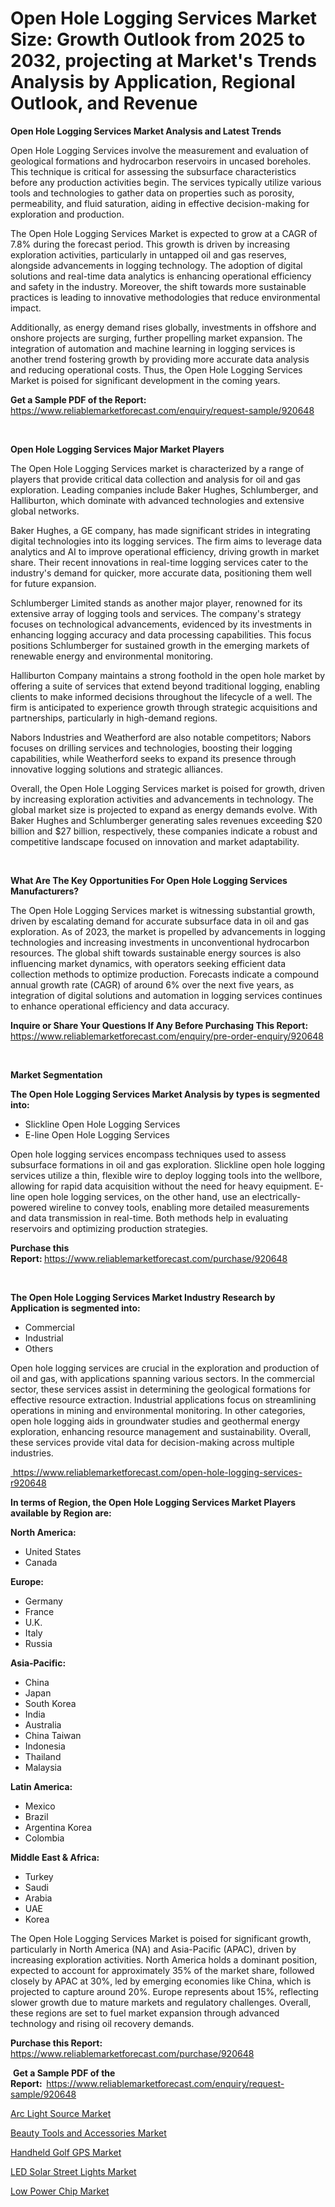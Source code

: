 <p><h1>Open Hole Logging Services Market Size: Growth Outlook from 2025 to 2032, projecting at Market's Trends Analysis by Application, Regional Outlook, and Revenue</h1></p><p><strong>Open Hole Logging Services Market Analysis and Latest Trends</strong></p>
<p><p>Open Hole Logging Services involve the measurement and evaluation of geological formations and hydrocarbon reservoirs in uncased boreholes. This technique is critical for assessing the subsurface characteristics before any production activities begin. The services typically utilize various tools and technologies to gather data on properties such as porosity, permeability, and fluid saturation, aiding in effective decision-making for exploration and production.</p><p>The Open Hole Logging Services Market is expected to grow at a CAGR of 7.8% during the forecast period. This growth is driven by increasing exploration activities, particularly in untapped oil and gas reserves, alongside advancements in logging technology. The adoption of digital solutions and real-time data analytics is enhancing operational efficiency and safety in the industry. Moreover, the shift towards more sustainable practices is leading to innovative methodologies that reduce environmental impact.</p><p>Additionally, as energy demand rises globally, investments in offshore and onshore projects are surging, further propelling market expansion. The integration of automation and machine learning in logging services is another trend fostering growth by providing more accurate data analysis and reducing operational costs. Thus, the Open Hole Logging Services Market is poised for significant development in the coming years.</p></p>
<p><strong>Get a Sample PDF of the Report:&nbsp;</strong> <a href="https://www.reliablemarketforecast.com/enquiry/request-sample/920648?utm_campaign=2886&utm_medium=2&utm_source=Github&utm_content=ia&utm_term=06032025&utm_id=open-hole-logging-services">https://www.reliablemarketforecast.com/enquiry/request-sample/920648</a></p>
<p>&nbsp;</p>
<p><strong>Open Hole Logging Services Major Market Players</strong></p>
<p><p>The Open Hole Logging Services market is characterized by a range of players that provide critical data collection and analysis for oil and gas exploration. Leading companies include Baker Hughes, Schlumberger, and Halliburton, which dominate with advanced technologies and extensive global networks.</p><p>Baker Hughes, a GE company, has made significant strides in integrating digital technologies into its logging services. The firm aims to leverage data analytics and AI to improve operational efficiency, driving growth in market share. Their recent innovations in real-time logging services cater to the industry's demand for quicker, more accurate data, positioning them well for future expansion.</p><p>Schlumberger Limited stands as another major player, renowned for its extensive array of logging tools and services. The company's strategy focuses on technological advancements, evidenced by its investments in enhancing logging accuracy and data processing capabilities. This focus positions Schlumberger for sustained growth in the emerging markets of renewable energy and environmental monitoring.</p><p>Halliburton Company maintains a strong foothold in the open hole market by offering a suite of services that extend beyond traditional logging, enabling clients to make informed decisions throughout the lifecycle of a well. The firm is anticipated to experience growth through strategic acquisitions and partnerships, particularly in high-demand regions.</p><p>Nabors Industries and Weatherford are also notable competitors; Nabors focuses on drilling services and technologies, boosting their logging capabilities, while Weatherford seeks to expand its presence through innovative logging solutions and strategic alliances.</p><p>Overall, the Open Hole Logging Services market is poised for growth, driven by increasing exploration activities and advancements in technology. The global market size is projected to expand as energy demands evolve. With Baker Hughes and Schlumberger generating sales revenues exceeding $20 billion and $27 billion, respectively, these companies indicate a robust and competitive landscape focused on innovation and market adaptability.</p></p>
<p>&nbsp;</p>
<p><strong>What Are The Key Opportunities For Open Hole Logging Services Manufacturers?</strong></p>
<p><p>The Open Hole Logging Services market is witnessing substantial growth, driven by escalating demand for accurate subsurface data in oil and gas exploration. As of 2023, the market is propelled by advancements in logging technologies and increasing investments in unconventional hydrocarbon resources. The global shift towards sustainable energy sources is also influencing market dynamics, with operators seeking efficient data collection methods to optimize production. Forecasts indicate a compound annual growth rate (CAGR) of around 6% over the next five years, as integration of digital solutions and automation in logging services continues to enhance operational efficiency and data accuracy.</p></p>
<p><strong>Inquire or Share Your Questions If Any Before Purchasing This Report:</strong> <a href="https://www.reliablemarketforecast.com/enquiry/pre-order-enquiry/920648?utm_campaign=2886&utm_medium=2&utm_source=Github&utm_content=ia&utm_term=06032025&utm_id=open-hole-logging-services">https://www.reliablemarketforecast.com/enquiry/pre-order-enquiry/920648</a></p>
<p>&nbsp;</p>
<p><strong>Market Segmentation</strong></p>
<p><strong>The Open Hole Logging Services Market Analysis by types is segmented into:</strong></p>
<p><ul><li>Slickline Open Hole Logging Services</li><li>E-line Open Hole Logging Services</li></ul></p>
<p><p>Open hole logging services encompass techniques used to assess subsurface formations in oil and gas exploration. Slickline open hole logging services utilize a thin, flexible wire to deploy logging tools into the wellbore, allowing for rapid data acquisition without the need for heavy equipment. E-line open hole logging services, on the other hand, use an electrically-powered wireline to convey tools, enabling more detailed measurements and data transmission in real-time. Both methods help in evaluating reservoirs and optimizing production strategies.</p></p>
<p><strong>Purchase this Report:&nbsp;</strong><a href="https://www.reliablemarketforecast.com/purchase/920648?utm_campaign=2886&utm_medium=2&utm_source=Github&utm_content=ia&utm_term=06032025&utm_id=open-hole-logging-services">https://www.reliablemarketforecast.com/purchase/920648</a></p>
<p>&nbsp;</p>
<p><strong>The Open Hole Logging Services Market Industry Research by Application is segmented into:</strong></p>
<p><ul><li>Commercial</li><li>Industrial</li><li>Others</li></ul></p>
<p><p>Open hole logging services are crucial in the exploration and production of oil and gas, with applications spanning various sectors. In the commercial sector, these services assist in determining the geological formations for effective resource extraction. Industrial applications focus on streamlining operations in mining and environmental monitoring. In other categories, open hole logging aids in groundwater studies and geothermal energy exploration, enhancing resource management and sustainability. Overall, these services provide vital data for decision-making across multiple industries.</p></p>
<p><a href="https://www.reliablemarketforecast.com/open-hole-logging-services-r920648?utm_campaign=2886&utm_medium=2&utm_source=Github&utm_content=ia&utm_term=06032025&utm_id=open-hole-logging-services">&nbsp;https://www.reliablemarketforecast.com/open-hole-logging-services-r920648</a></p>
<p><strong>In terms of Region, the Open Hole Logging Services Market Players available by Region are:</strong></p>
<p>
    <p> <strong> North America: </strong>
        <ul>
            <li>United States</li>
            <li>Canada</li>
        </ul>
        </p> 
    <p> <strong> Europe: </strong>
        <ul>
            <li>Germany</li>
            <li>France</li>
            <li>U.K.</li>
            <li>Italy</li>
            <li>Russia</li>
        </ul>
        </p> 
    <p> <strong> Asia-Pacific: </strong>
        <ul>
            <li>China</li>
            <li>Japan</li>
            <li>South Korea</li>
            <li>India</li>
            <li>Australia</li>
            <li>China Taiwan</li>
            <li>Indonesia</li>
            <li>Thailand</li>
            <li>Malaysia</li>
        </ul>
        </p> 
    <p> <strong> Latin America: </strong>
        <ul>
            <li>Mexico</li>
            <li>Brazil</li>
            <li>Argentina Korea</li>
            <li>Colombia</li>
        </ul>
        </p> 
    <p> <strong> Middle East & Africa: </strong>
        <ul>
            <li>Turkey</li>
            <li>Saudi</li>
            <li>Arabia</li>
            <li>UAE</li>
            <li>Korea</li>
        </ul>
    </p>
    </p>
<p><p>The Open Hole Logging Services Market is poised for significant growth, particularly in North America (NA) and Asia-Pacific (APAC), driven by increasing exploration activities. North America holds a dominant position, expected to account for approximately 35% of the market share, followed closely by APAC at 30%, led by emerging economies like China, which is projected to capture around 20%. Europe represents about 15%, reflecting slower growth due to mature markets and regulatory challenges. Overall, these regions are set to fuel market expansion through advanced technology and rising oil recovery demands.</p></p>
<p><strong>Purchase this Report: </strong><a href="https://www.reliablemarketforecast.com/purchase/920648?utm_campaign=2886&utm_medium=2&utm_source=Github&utm_content=ia&utm_term=06032025&utm_id=open-hole-logging-services">https://www.reliablemarketforecast.com/purchase/920648</a></p>
<p>&nbsp;<strong>Get a Sample PDF of the Report:&nbsp;&nbsp;</strong><a href="https://www.reliablemarketforecast.com/enquiry/request-sample/920648?utm_campaign=2886&utm_medium=2&utm_source=Github&utm_content=ia&utm_term=06032025&utm_id=open-hole-logging-services">https://www.reliablemarketforecast.com/enquiry/request-sample/920648</a></p>
<p><strong></strong></p>
<p><p><a href="https://www.linkedin.com/pulse/global-growth-arc-light-source-market-projected-53-cagr-9ix4c?utm_campaign=2886&utm_medium=2&utm_source=Github&utm_content=ia&utm_term=06032025&utm_id=open-hole-logging-services">Arc Light Source Market</a></p><p><a href="https://www.linkedin.com/pulse/global-beauty-tools-accessories-market-future-trends-segment-bu4oe?utm_campaign=2886&utm_medium=2&utm_source=Github&utm_content=ia&utm_term=06032025&utm_id=open-hole-logging-services">Beauty Tools and Accessories Market</a></p><p><a href="https://www.linkedin.com/pulse/comprehensive-evaluation-sustainability-handheld-golf-gps-6gcfe?utm_campaign=2886&utm_medium=2&utm_source=Github&utm_content=ia&utm_term=06032025&utm_id=open-hole-logging-services">Handheld Golf GPS Market</a></p><p><a href="https://www.linkedin.com/pulse/led-solar-street-lights-market-growth-challenges-projections-wak7e?utm_campaign=2886&utm_medium=2&utm_source=Github&utm_content=ia&utm_term=06032025&utm_id=open-hole-logging-services">LED Solar Street Lights Market</a></p><p><a href="https://www.linkedin.com/pulse/low-power-chip-market-size-share-growth-analysis-type-application-dt7re?utm_campaign=2886&utm_medium=2&utm_source=Github&utm_content=ia&utm_term=06032025&utm_id=open-hole-logging-services">Low Power Chip Market</a></p></p>